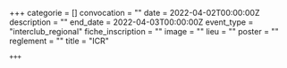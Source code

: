 +++
    categorie = []
    convocation = ""
    date = 2022-04-02T00:00:00Z
    description = ""
    end_date = 2022-04-03T00:00:00Z
    event_type = "interclub_regional"
    fiche_inscription = ""
    image = ""
    lieu = ""
    poster = ""
    reglement = ""
    title = "ICR"
    
    +++
            